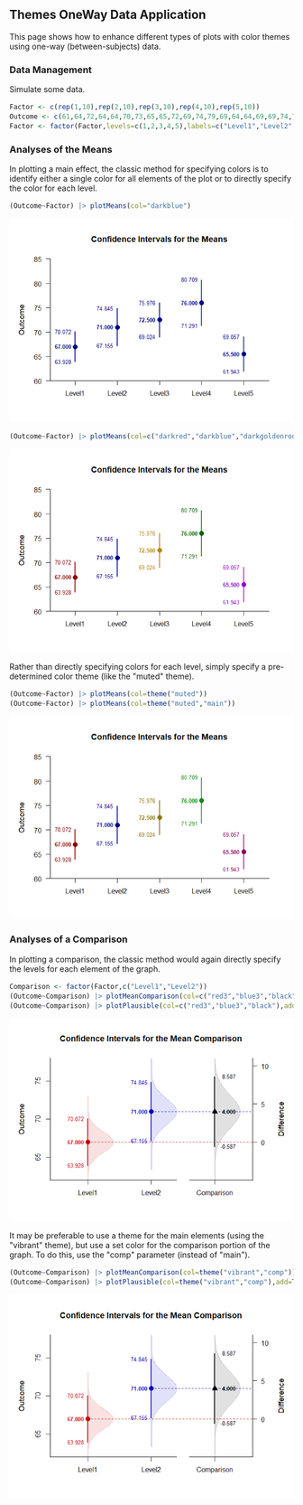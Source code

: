 ## Themes OneWay Data Application

This page shows how to enhance different types of plots with color themes using one-way (between-subjects) data.

### Data Management

Simulate some data.

```r
Factor <- c(rep(1,10),rep(2,10),rep(3,10),rep(4,10),rep(5,10))
Outcome <- c(61,64,72,64,64,70,73,65,65,72,69,74,79,69,64,64,69,69,74,79,70,75,80,80,70,65,70,75,70,70,70,80,85,75,70,65,75,75,85,80,65,55,70,65,65,70,70,60,65,70)
Factor <- factor(Factor,levels=c(1,2,3,4,5),labels=c("Level1","Level2","Level3","Level4","Level5"))
```

### Analyses of the Means

In plotting a main effect, the classic method for specifying colors is to identify either a single color for all elements of the plot or to directly specify the color for each level.

```r
(Outcome~Factor) |> plotMeans(col="darkblue")
```

![](figures/Themes-OneWay-MeansA-1.png)<!-- -->

```r
(Outcome~Factor) |> plotMeans(col=c("darkred","darkblue","darkgoldenrod","darkgreen","darkviolet"))
```

![](figures/Themes-OneWay-MeansA-2.png)<!-- -->

Rather than directly specifying colors for each level, simply specify a pre-determined color theme (like the "muted" theme).

```r
(Outcome~Factor) |> plotMeans(col=theme("muted"))
(Outcome~Factor) |> plotMeans(col=theme("muted","main"))
```

![](figures/Themes-OneWay-MeansB-1.png)<!-- -->

### Analyses of a Comparison

In plotting a comparison, the classic method would again directly specify the levels for each element of the graph.

```r
Comparison <- factor(Factor,c("Level1","Level2"))
(Outcome~Comparison) |> plotMeanComparison(col=c("red3","blue3","black"))
(Outcome~Comparison) |> plotPlausible(col=c("red3","blue3","black"),add=TRUE)
```

![](figures/Themes-OneWay-ComparisonA-1.png)<!-- -->

It may be preferable to use a theme for the main elements (using the "vibrant" theme), but use a set color for the comparison portion of the graph. To do this, use the "comp" parameter (instead of "main").

```r
(Outcome~Comparison) |> plotMeanComparison(col=theme("vibrant","comp"))
(Outcome~Comparison) |> plotPlausible(col=theme("vibrant","comp"),add=TRUE)
```

![](figures/Themes-OneWay-ComparisonB-1.png)<!-- -->
